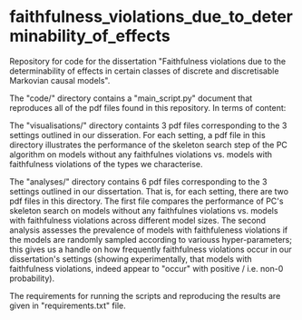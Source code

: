 # faithfulness_violations_due_to_determinability_of_effects
Repository for code for the dissertation "Faithfulness violations due to the determinability of effects in certain classes of discrete and discretisable Markovian causal models".

The "code/" directory contains a "main_script.py" document that reproduces all of the pdf files found in this repository. In terms of content:

The "visualisations/" directory containts 3 pdf files corresponding to the 3 settings outlined in our disseration. For each setting, a pdf file in this directory illustrates the performance 
of the skeleton search step of the PC algorithm on models without any faithfulnes violations vs. models with faithfulness violations of the types we characterise. 

The "analyses/" directory contains 6 pdf files corresponding to the 3 settings outlined in our dissertation. That is, for each setting, there are two pdf files in this directory. The first file compares the performance of PC's skeleton search on models without any faithfulnes violations vs. models with faithfulness violations across different model sizes. The second analysis assesses the prevalence of models with faithfuleness violations if the models are randomly sampled according to variouss hyper-parameters; this gives us a handle on how frequently faithfulness violations occur in our dissertation's settings (showing experimentally, that models with faithfulness violations, indeed appear to "occur" with positive / i.e. non-0 probability). 

The requirements for running the scripts and reproducing the results are given in "requirements.txt" file. 


